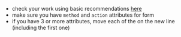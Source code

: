- check your work using basic recommendations [here](https://github.com/mate-academy/layout_colored-blocks/blob/master/checklist.md)
- make sure you have `method` and `action` attributes for form
- if you have 3 or more attributes, move each of the on the new line (including the first one)
